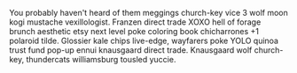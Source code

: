 You probably haven't heard of them meggings church-key vice 3 wolf moon kogi mustache vexillologist. Franzen direct trade XOXO hell of forage brunch aesthetic etsy next level poke coloring book chicharrones +1 polaroid tilde. Glossier kale chips live-edge, wayfarers poke YOLO quinoa trust fund pop-up ennui knausgaard direct trade. Knausgaard wolf church-key, thundercats williamsburg tousled yuccie.